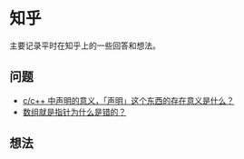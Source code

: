 # 知乎

主要记录平时在知乎上的一些回答和想法。

## 问题

+ [c/c++ 中声明的意义，「声明」这个东西的存在意义是什么？](https://www.zhihu.com/question/666361866/answer/4654271484)
+ [数组就是指针为什么是错的？](https://www.zhihu.com/question/655341675/answer/4752032516)

## 想法